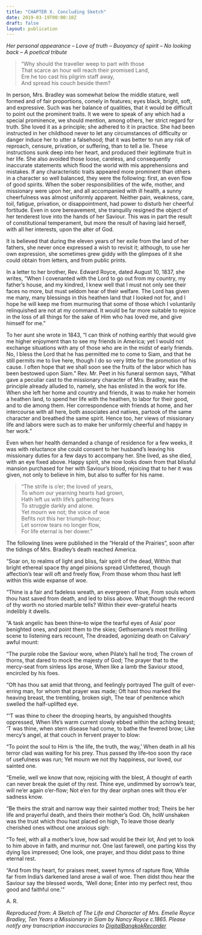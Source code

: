 ```yaml
---
title: "CHAPTER X. Concluding Sketch"
date: 2019-03-19T00:00:10Z
draft: false
layout: publication
---
```

_Her personal appearance – Love of truth – Buoyancy of spirit – No looking back – A poetical tribute_

> “Why should the traveller weep to part with those  
> That scarce an hour will reach their promised Land,  
> Ere he too cast his pilgrim staff away,  
> And spread his couch beside them?

In person, Mrs. Bradley was somewhat below the middle stature, well formed and of fair proportions, comely in features; eyes black, bright, soft, and expressive. Such was her balance of qualities, that it would be difficult to point out the prominent traits. It we were to speak of any which had a special prominence, we should mention, among others, her strict regard for truth. She loved it as a principle; she adhered to it in practice. She had been instructed in her childhood never to let any circumstances of difficulty or danger induce her to utter a falsehood; that it was better to run any risk of reproach, censure, privation, or suffering, than to tell a lie. These instructions sunk deep into her heart, and produced their legitimate fruit in her life. She also avoided those loose, careless, and consequently inaccurate statements which flood the world with mis apprehensions and mistakes. If any characteristic traits appeared more prominent than others in a character so well balanced, they were the following: first, an even flow of good spirits. When the sober responsibilities of the wife, mother, and missionary were upon her, and all accompanied with ill health, a sunny cheerfulness was almost uniformly apparent. Neither pain, weakness, care, toil, fatigue, privation, or disappointment, had power to disturb her cheerful fortitude. Even in sore bereavement, she tranquilly resigned the object of her tenderest love into the hands of her Saviour. This was in part the result of constitutional temperament, but more the result of having laid herself, with all her interests, upon the alter of God.

It is believed that during the eleven years of her exile from the land of her fathers, she never once expressed a wish to revisit it; although, to use her own expression, she sometimes grew giddy with the glimpses of it she could obtain from letters, and from public prints.

In a letter to her brother, Rev. Edward Royce, dated August 10, 1837, she writes, “When I covenanted with the Lord to go out from my country, my father’s house, and my kindred, I knew well that I must not only see their faces no more, but must seldom hear of their welfare. The Lord has given me many, many blessings in this heathen land that I looked not for, and I hope he will keep me from murmuring that some of those which I voluntarily relinquished are not at my command. It would be far more suitable to rejoice in the loss of all things for the sake of Him who has loved me, and give himself for me.”

To her aunt she wrote in 1843, “I can think of nothing earthly that would give me higher enjoyment than to see my friends in America; yet I would not exchange situations with any of those who are in the midst of early friends. No, I bless the Lord that he has permitted me to come to Siam, and that he still permits me to live here, though I do so very little for the promotion of his cause. I often hope that we shall soon see the fruits of the labor which has been bestowed upon Siam.” Rev. Mr. Peet in his funeral sermon says, “What gave a peculiar cast to the missionary character of Mrs. Bradley, was the principle already alluded to, namely, she has enlisted in the work for life. When she left her home and country and friends, it was to make her homein a heathen land, to spend her life with the heathen, to labor for their good, and to die among them. Her correspondence with friends at home, and her intercourse with all here, both associates and natives, partook of the same character and breathed the same spirit. Hence too, her views of missionary life and labors were such as to make her uniformly cheerful and happy in her work.”

Even when her health demanded a change of residence for a few weeks, it was with reluctance she could consent to her husband’s leaving his missionary duties for a few days to accompany her. She lived, as she died, with an eye fixed above. Happy spirit, she now looks down from that blissful mansion purchased for her with Saviour’s blood, rejoicing that to her it was given, not only to believe in him, but also to suffer for his name.

> “The strife is o’er; the loved of years,  
> To whom our yearning hearts had grown,  
> Hath left us with life’s gathering fears  
> To struggle darkly and alone.  
> Yet mourn we not; the voice of woe  
> Befits not this her triumph-hour;  
> Let sorrow tears no longer flow,  
> For life eternal is her dower.”

The following lines were published in the “Herald of the Prairies”, soon after the tidings of Mrs. Bradley’s death reached America.

“Soar on, to realms of light and bliss, fair spirit of the dead,
Within that bright ethereal space thy angel pinions spread
Unfettered, though affection’s tear will oft and freely flow,
From those whom thou hast left within this wide expanse of woe.

“Thine is a fair and fadeless wreath, an evergreen of love,
From souls whom thou hast saved from death, and led to bliss above.
What though the record of thy worth no storied marble tells?
Within their ever-grateful hearts indelibly it dwells.

“A task angelic has been thine–to wipe the tearful eyes
of Asia’ poor benighted ones, and point them to the skies;
Gethsemane’s most thrilling scene to listening ears recount,
The dreaded, agonizing death on Calvary’ awful mount:

“The purple robe the Saviour wore, when Pilate’s hall he trod;
The crown of thorns, that dared to mock the majesty of God;
The prayer that to the mercy-seat from sinless lips arose,
When like a lamb the Saviour stood, encircled by his foes.

“Oft has thou sat amid that throng, and feelingly portrayed
The guilt of ever-erring man, for whom that prayer was made;
Oft hast thou marked the heaving breast, the trembling, broken sigh,
The tear of penitence which swelled the half-uplifted eye.

“‘T was thine to cheer the drooping hearts, by anguished thoughts oppressed,
When life’s warm current slowly ebbed within the aching breast;
‘T was thine, when stern disease had come, to bathe the fevered brow;
Like mercy’s angel, at that couch in fervent prayer to blow:

“To point the soul to Him is ‘the life, the truth, the way,’
When death in all his terror clad was waiting for his prey.
Thus passed thy life–too soon thy race of usefulness was run;
Yet mourn we not thy happiness, our loved, our sainted one.

“Emelie, well we know that now, rejoicing with the blest,
A thought of earth can never break the quiet of thy rest.
Thine eye, undimmed by sorrow’s tear, will ne’er again o’er-flow;
Not e’en for thy dear orphan ones wilt thou e’er sadness know.

“Be theirs the strait and narrow way their sainted mother trod;
Theirs be her life and prayerful death, and theirs their mother’s God.
Oh, hoW unshaken was the trust which thou hast placed on high,
To leave those dearly cherished ones without one anxious sigh:

“To feel, with all a mother’s love, how sad would be their lot,
And yet to look to him above in faith, and murmur not.
One last farewell, one parting kiss thy dying lips impressed;
One look, one prayer, and thou didst pass to thine eternal rest.

“And from thy heart, for praises meet, sweet hymns of rapture flow,
While far from India’s darkened land arose a wail of woe.
Then didst thou hear the Saviour say the blessed words, ‘Well done;
Enter into my perfect rest, thou good and faithful one.'”

A. R.

_Reproduced from: A Sketch of The Life and Character of Mrs. Emelie Royce Bradley, Ten Years a Missionary in Siam by Nancy Royce c.1865. Please notify any transcription inaccuracies to [DigitalBangkokRecorder](https://www.facebook.com/DigitalBangkokRecorder)_
